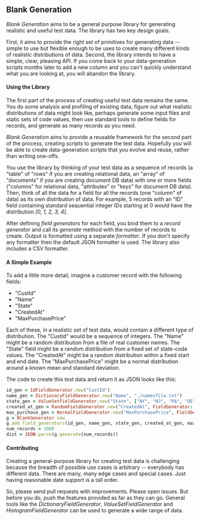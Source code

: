## Blank Generation

_Blank Generation_ aims to be a general purpose library for generating realistic and useful test data. The library has two key design goals. 

First, it aims to provide the right set of primitives for generating data -- simple to use but flexible enough to be uses to create many different kinds of realistic distributions of data. Second, the library intends to have a simple, clear, pleasing API. If you come back to your data-generation scripts months later to add a new column and you can't quickly understand what you are looking at, you will abandon the library.

#### Using the Library

The first part of the process of creating useful test data remains the same. You do some analysis and profiling of existing data, figure out what realistic distributions of data might look like, perhaps generate some input files and static sets of code values, then use standard tools to define fields for records, and generate as many records as you need.  

_Blank Generation_ aims to provide a reusable framework for the second part of the process, creating scripts to generate the test data.  Hopefully you will be able to create data-generation scripts that you evolve and reuse, rather than writing one-offs.

You use the library by thinking of your test data as a sequence of records (a "table" of "rows" if you are creating relational data, an "array" of "documents" if you are creating document DB data) with one or more fields ("columns" for relational data, "attributes" or "keys" for document DB data). Then, think of all the data for a field for all the records (one "column" of data) as its own distribution of data.  For example, 5 records with an "ID" field containing standard sequential integer IDs starting at 0 would have the distribution _[0, 1, 2, 3, 4]_.

After defining _field generators_ for each field, you bind them to a _record generator_ and call its _generate_ method with the number of records to create.  Output is formatted using a separate _formatter_. If you don't specify any formatter then the default JSON formatter is used.  The library also includes a CSV formatter.

#### A Simple Example

To add a little more detail, imagine a customer record with the following fields:
* "CustId"
* "Name"
* "State"
* "CreatedAt"
* "MaxPurchasePrice"

Each of these, in a realistic set of test data, would contain a different type of distribution.  The "CustId" would be a sequence of integers.  The "Name" might be a random distribution from a file of real customer names.  The "State" field might be a random distribution from a fixed set of state-code values.  The "CreatedAt" might be a random distribution within a fixed start and end date.  The "MaxPurchasePrice" might be a normal distribution around a known mean and standard deviation.

The code to create this test data and return it as JSON looks like this:

```ruby
id_gen = IdFieldGenerator.new("CustId")
name_gen = DictionaryFieldGenerator.new("Name", "./namesfile.txt")
state_gen = ValueSetFieldGenerator.new("State", ["NY", "NJ", "PA", "DE"])
created_at_gen = RandomFieldGenerator.new("CreatedAt", FieldGenerator::DATE, "1997-07-16T19:20:30.45+01:00", "2012-07-16T19:20:30.45+01:00")
max_purchase_gen = NormalFieldGenerator.new("MaxPurchasePrice", FieldGenerator::FLOAT, 20.32, 8.63)
g = BlankGenerator.new
g.add_field_generators(id_gen, name_gen, state_gen, created_at_gen, max_purchase_gen)
num_records = 1000
dist = JSON.parse(g.generate(num_records))
```

#### Contributing

Creating a general-purpose library for creating test data is challenging because the breadth of possible use cases is arbitrary -- everybody has different data. There are many, many edge cases and special cases. Just having reasonable date support is a tall order.  

So, please send pull requests with improvements. Please open issues. But before you do, push the features provided as far as they can go. General tools like the _DictionaryFieldGenerator_, _ValueSetFieldGenerator_ and _HistogramFieldGenerator_ can be used to generate a wide range of data.
